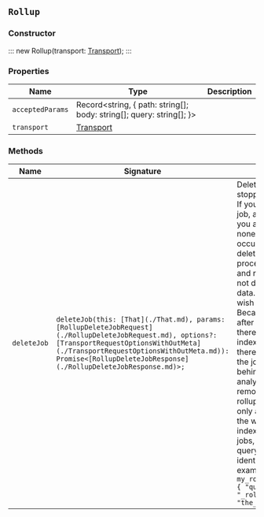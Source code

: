 ## `Rollup`

### Constructor

:::
new Rollup(transport: [Transport](./Transport.md));
:::

### Properties

| Name | Type | Description |
| - | - | - |
| `acceptedParams` | Record<string, { path: string[]; body: string[]; query: string[]; }> | &nbsp; |
| `transport` | [Transport](./Transport.md) | &nbsp; |

### Methods

| Name | Signature | Description |
| - | - | - |
| `deleteJob` | `deleteJob(this: [That](./That.md), params: [RollupDeleteJobRequest](./RollupDeleteJobRequest.md), options?: [TransportRequestOptionsWithOutMeta](./TransportRequestOptionsWithOutMeta.md)): Promise<[RollupDeleteJobResponse](./RollupDeleteJobResponse.md)>;` | Delete a rollup job. A job must be stopped before it can be deleted. If you attempt to delete a started job, an error occurs. Similarly, if you attempt to delete a nonexistent job, an exception occurs. IMPORTANT: When you delete a job, you remove only the process that is actively monitoring and rolling up data. The API does not delete any previously rolled up data. This is by design; a user may wish to roll up a static data set. Because the data set is static, after it has been fully rolled up there is no need to keep the indexing rollup job around (as there will be no new data). Thus the job can be deleted, leaving behind the rolled up data for analysis. If you wish to also remove the rollup data and the rollup index contains the data for only a single job, you can delete the whole rollup index. If the rollup index stores data from several jobs, you must issue a delete-by-query that targets the rollup job's identifier in the rollup index. For example: ``` POST my_rollup_index/_delete_by_query { "query": { "term": { "_rollup.id": "the_rollup_job_id" } } } ``` || `deleteJob` | `deleteJob(this: [That](./That.md), params: [RollupDeleteJobRequest](./RollupDeleteJobRequest.md), options?: [TransportRequestOptionsWithMeta](./TransportRequestOptionsWithMeta.md)): Promise<[TransportResult](./TransportResult.md)<[RollupDeleteJobResponse](./RollupDeleteJobResponse.md), unknown>>;` | &nbsp; || `deleteJob` | `deleteJob(this: [That](./That.md), params: [RollupDeleteJobRequest](./RollupDeleteJobRequest.md), options?: [TransportRequestOptions](./TransportRequestOptions.md)): Promise<[RollupDeleteJobResponse](./RollupDeleteJobResponse.md)>;` | &nbsp; || `getJobs` | `getJobs(this: [That](./That.md), params?: [RollupGetJobsRequest](./RollupGetJobsRequest.md), options?: [TransportRequestOptionsWithOutMeta](./TransportRequestOptionsWithOutMeta.md)): Promise<[RollupGetJobsResponse](./RollupGetJobsResponse.md)>;` | Get rollup job information. Get the configuration, stats, and status of rollup jobs. NOTE: This API returns only active (both `STARTED` and `STOPPED`) jobs. If a job was created, ran for a while, then was deleted, the API does not return any details about it. For details about a historical rollup job, the rollup capabilities API may be more useful. || `getJobs` | `getJobs(this: [That](./That.md), params?: [RollupGetJobsRequest](./RollupGetJobsRequest.md), options?: [TransportRequestOptionsWithMeta](./TransportRequestOptionsWithMeta.md)): Promise<[TransportResult](./TransportResult.md)<[RollupGetJobsResponse](./RollupGetJobsResponse.md), unknown>>;` | &nbsp; || `getJobs` | `getJobs(this: [That](./That.md), params?: [RollupGetJobsRequest](./RollupGetJobsRequest.md), options?: [TransportRequestOptions](./TransportRequestOptions.md)): Promise<[RollupGetJobsResponse](./RollupGetJobsResponse.md)>;` | &nbsp; || `getRollupCaps` | `getRollupCaps(this: [That](./That.md), params?: [RollupGetRollupCapsRequest](./RollupGetRollupCapsRequest.md), options?: [TransportRequestOptionsWithOutMeta](./TransportRequestOptionsWithOutMeta.md)): Promise<[RollupGetRollupCapsResponse](./RollupGetRollupCapsResponse.md)>;` | Get the rollup job capabilities. Get the capabilities of any rollup jobs that have been configured for a specific index or index pattern. This API is useful because a rollup job is often configured to rollup only a subset of fields from the source index. Furthermore, only certain aggregations can be configured for various fields, leading to a limited subset of functionality depending on that configuration. This API enables you to inspect an index and determine: 1. Does this index have associated rollup data somewhere in the cluster? 2. If yes to the first question, what fields were rolled up, what aggregations can be performed, and where does the data live? || `getRollupCaps` | `getRollupCaps(this: [That](./That.md), params?: [RollupGetRollupCapsRequest](./RollupGetRollupCapsRequest.md), options?: [TransportRequestOptionsWithMeta](./TransportRequestOptionsWithMeta.md)): Promise<[TransportResult](./TransportResult.md)<[RollupGetRollupCapsResponse](./RollupGetRollupCapsResponse.md), unknown>>;` | &nbsp; || `getRollupCaps` | `getRollupCaps(this: [That](./That.md), params?: [RollupGetRollupCapsRequest](./RollupGetRollupCapsRequest.md), options?: [TransportRequestOptions](./TransportRequestOptions.md)): Promise<[RollupGetRollupCapsResponse](./RollupGetRollupCapsResponse.md)>;` | &nbsp; || `getRollupIndexCaps` | `getRollupIndexCaps(this: [That](./That.md), params: [RollupGetRollupIndexCapsRequest](./RollupGetRollupIndexCapsRequest.md), options?: [TransportRequestOptionsWithOutMeta](./TransportRequestOptionsWithOutMeta.md)): Promise<[RollupGetRollupIndexCapsResponse](./RollupGetRollupIndexCapsResponse.md)>;` | Get the rollup index capabilities. Get the rollup capabilities of all jobs inside of a rollup index. A single rollup index may store the data for multiple rollup jobs and may have a variety of capabilities depending on those jobs. This API enables you to determine: * What jobs are stored in an index (or indices specified via a pattern)? * What target indices were rolled up, what fields were used in those rollups, and what aggregations can be performed on each job? || `getRollupIndexCaps` | `getRollupIndexCaps(this: [That](./That.md), params: [RollupGetRollupIndexCapsRequest](./RollupGetRollupIndexCapsRequest.md), options?: [TransportRequestOptionsWithMeta](./TransportRequestOptionsWithMeta.md)): Promise<[TransportResult](./TransportResult.md)<[RollupGetRollupIndexCapsResponse](./RollupGetRollupIndexCapsResponse.md), unknown>>;` | &nbsp; || `getRollupIndexCaps` | `getRollupIndexCaps(this: [That](./That.md), params: [RollupGetRollupIndexCapsRequest](./RollupGetRollupIndexCapsRequest.md), options?: [TransportRequestOptions](./TransportRequestOptions.md)): Promise<[RollupGetRollupIndexCapsResponse](./RollupGetRollupIndexCapsResponse.md)>;` | &nbsp; || `putJob` | `putJob(this: [That](./That.md), params: [RollupPutJobRequest](./RollupPutJobRequest.md), options?: [TransportRequestOptionsWithOutMeta](./TransportRequestOptionsWithOutMeta.md)): Promise<[RollupPutJobResponse](./RollupPutJobResponse.md)>;` | Create a rollup job. WARNING: From 8.15.0, calling this API in a cluster with no rollup usage will fail with a message about the deprecation and planned removal of rollup features. A cluster needs to contain either a rollup job or a rollup index in order for this API to be allowed to run. The rollup job configuration contains all the details about how the job should run, when it indexes documents, and what future queries will be able to run against the rollup index. There are three main sections to the job configuration: the logistical details about the job (for example, the cron schedule), the fields that are used for grouping, and what metrics to collect for each group. Jobs are created in a `STOPPED` state. You can start them with the start rollup jobs API. || `putJob` | `putJob(this: [That](./That.md), params: [RollupPutJobRequest](./RollupPutJobRequest.md), options?: [TransportRequestOptionsWithMeta](./TransportRequestOptionsWithMeta.md)): Promise<[TransportResult](./TransportResult.md)<[RollupPutJobResponse](./RollupPutJobResponse.md), unknown>>;` | &nbsp; || `putJob` | `putJob(this: [That](./That.md), params: [RollupPutJobRequest](./RollupPutJobRequest.md), options?: [TransportRequestOptions](./TransportRequestOptions.md)): Promise<[RollupPutJobResponse](./RollupPutJobResponse.md)>;` | &nbsp; || `rollupSearch` | `rollupSearch<TDocument = unknown, TAggregations = Record<[AggregateName](./AggregateName.md), [AggregationsAggregate](./AggregationsAggregate.md)>>(this: [That](./That.md), params: [RollupRollupSearchRequest](./RollupRollupSearchRequest.md), options?: [TransportRequestOptionsWithOutMeta](./TransportRequestOptionsWithOutMeta.md)): Promise<[RollupRollupSearchResponse](./RollupRollupSearchResponse.md)<TDocument, TAggregations>>;` | Search rolled-up data. The rollup search endpoint is needed because, internally, rolled-up documents utilize a different document structure than the original data. It rewrites standard Query DSL into a format that matches the rollup documents then takes the response and rewrites it back to what a client would expect given the original query. The request body supports a subset of features from the regular search API. The following functionality is not available: `size`: Because rollups work on pre-aggregated data, no search hits can be returned and so size must be set to zero or omitted entirely. `highlighter`, `suggestors`, `post_filter`, `profile`, `explain`: These are similarly disallowed. **Searching both historical rollup and non-rollup data** The rollup search API has the capability to search across both "live" non-rollup data and the aggregated rollup data. This is done by simply adding the live indices to the URI. For example: ``` GET sensor-1,sensor_rollup/_rollup_search { "size": 0, "aggregations": { "max_temperature": { "max": { "field": "temperature" } } } } ``` The rollup search endpoint does two things when the search runs: * The original request is sent to the non-rollup index unaltered. * A rewritten version of the original request is sent to the rollup index. When the two responses are received, the endpoint rewrites the rollup response and merges the two together. During the merging process, if there is any overlap in buckets between the two responses, the buckets from the non-rollup index are used. || `rollupSearch` | `rollupSearch<TDocument = unknown, TAggregations = Record<[AggregateName](./AggregateName.md), [AggregationsAggregate](./AggregationsAggregate.md)>>(this: [That](./That.md), params: [RollupRollupSearchRequest](./RollupRollupSearchRequest.md), options?: [TransportRequestOptionsWithMeta](./TransportRequestOptionsWithMeta.md)): Promise<[TransportResult](./TransportResult.md)<[RollupRollupSearchResponse](./RollupRollupSearchResponse.md)<TDocument, TAggregations>, unknown>>;` | &nbsp; || `rollupSearch` | `rollupSearch<TDocument = unknown, TAggregations = Record<[AggregateName](./AggregateName.md), [AggregationsAggregate](./AggregationsAggregate.md)>>(this: [That](./That.md), params: [RollupRollupSearchRequest](./RollupRollupSearchRequest.md), options?: [TransportRequestOptions](./TransportRequestOptions.md)): Promise<[RollupRollupSearchResponse](./RollupRollupSearchResponse.md)<TDocument, TAggregations>>;` | &nbsp; || `startJob` | `startJob(this: [That](./That.md), params: [RollupStartJobRequest](./RollupStartJobRequest.md), options?: [TransportRequestOptionsWithOutMeta](./TransportRequestOptionsWithOutMeta.md)): Promise<[RollupStartJobResponse](./RollupStartJobResponse.md)>;` | Start rollup jobs. If you try to start a job that does not exist, an exception occurs. If you try to start a job that is already started, nothing happens. || `startJob` | `startJob(this: [That](./That.md), params: [RollupStartJobRequest](./RollupStartJobRequest.md), options?: [TransportRequestOptionsWithMeta](./TransportRequestOptionsWithMeta.md)): Promise<[TransportResult](./TransportResult.md)<[RollupStartJobResponse](./RollupStartJobResponse.md), unknown>>;` | &nbsp; || `startJob` | `startJob(this: [That](./That.md), params: [RollupStartJobRequest](./RollupStartJobRequest.md), options?: [TransportRequestOptions](./TransportRequestOptions.md)): Promise<[RollupStartJobResponse](./RollupStartJobResponse.md)>;` | &nbsp; || `stopJob` | `stopJob(this: [That](./That.md), params: [RollupStopJobRequest](./RollupStopJobRequest.md), options?: [TransportRequestOptionsWithOutMeta](./TransportRequestOptionsWithOutMeta.md)): Promise<[RollupStopJobResponse](./RollupStopJobResponse.md)>;` | Stop rollup jobs. If you try to stop a job that does not exist, an exception occurs. If you try to stop a job that is already stopped, nothing happens. Since only a stopped job can be deleted, it can be useful to block the API until the indexer has fully stopped. This is accomplished with the `wait_for_completion` query parameter, and optionally a timeout. For example: ``` POST _rollup/job/sensor/_stop?wait_for_completion=true&timeout=10s ``` The parameter blocks the API call from returning until either the job has moved to STOPPED or the specified time has elapsed. If the specified time elapses without the job moving to STOPPED, a timeout exception occurs. || `stopJob` | `stopJob(this: [That](./That.md), params: [RollupStopJobRequest](./RollupStopJobRequest.md), options?: [TransportRequestOptionsWithMeta](./TransportRequestOptionsWithMeta.md)): Promise<[TransportResult](./TransportResult.md)<[RollupStopJobResponse](./RollupStopJobResponse.md), unknown>>;` | &nbsp; || `stopJob` | `stopJob(this: [That](./That.md), params: [RollupStopJobRequest](./RollupStopJobRequest.md), options?: [TransportRequestOptions](./TransportRequestOptions.md)): Promise<[RollupStopJobResponse](./RollupStopJobResponse.md)>;` | &nbsp; |